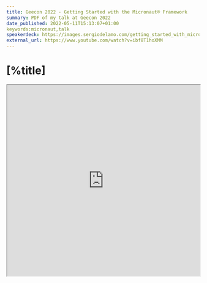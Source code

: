 ```yaml
---
title: Geecon 2022 - Getting Started with the Micronaut® Framework
summary: PDF of my talk at Geecon 2022
date_published: 2022-05-11T15:13:07+01:00
keywords:micronaut,talk
speakerdeck: https://images.sergiodelamo.com/getting_started_with_micronaut_geecon_2022.pdf 
external_url: https://www.youtube.com/watch?v=ibf8T1hoXMM
---
```


# [%title]

<iframe src="https://images.sergiodelamo.com/getting_started_with_micronaut_geecon_2022.pdf" width="100%" height="500px"></iframe>